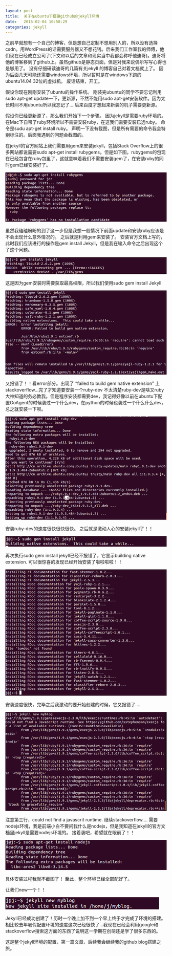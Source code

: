 ```yaml
---
layout: post
title:  关于在ubuntu下搭建github的jekyll环境
date:   2015-02-04 ‏‎10:58:29
categories: jekyll
---
```

之前早就想有一个自己的博客，但是想自己定制不想用别人的，所以没有选择csdn。用WordPress的话需要服务器又不想花钱。后来我们工作室我的师傅，他们现在已经成立公司了(下文和以后的文章和现实当中我都会称呼他迪哥)。迪哥将他的博客移到了github上。虽然github是静态页面，但是对我来说偶尔写写心得也是够用了。
没有仔细研读迪哥的几篇有关jekyll 的博客自己对着文档就上了。
因为后面几天可能还需要windows环境，所以暂时是在windows下跑的ubuntu14.04 32位的虚拟机。
废话结束，开工。

假设你现在刚刚安装了ubuntu的操作系统。
刚装完ubuntu的同学不要忘记利用sudo apt-get update一下，更新源，不然不能用sudo apt-get安装软件。因为太长时间不用ubuntu所以我忘记了….后来百度才想起来新装的机子需要更新源。

假设你已经更新源了，那么我们开始下一个步骤。
因为jekyll是需要ruby环境的。
在Mac下自带了ruby环境所以不需要安装ruby，在这我们需要安装已选ruby。
命令是sudu apt-get install ruby。
声明一下没有截图，但是所有需要的命令我会特别标注的。后面我遇到的问题会截图的。

在jekyll的官方网站上我们需要用gem来安装jekyll，包括Stack Overflow上的很多网站都说需要sudo apt-get install rubygems。但是如下图，rubygems的包现在已经包含在ruby包里了，这就意味着我们不需要安装gem了，在安装ruby的同时gem已经安装好了。

![ubuntu-jekyll-environment-1](/images/ubuntu-jekyll-environment/ubuntu-jekyll-environment-1.png)

虽然我磕磕盼盼的到了这一步但是我想一般情况下前面update和安装ruby应该是不会出现什么意外情况的。
之后就是利用gem来安装了。
安装官方文档上写的，此时我们应该进行的操作是gem install Jekyll，但是我在输入命令之后出现这个了这个问题。

![ubuntu-jekyll-environment-2](/images/ubuntu-jekyll-environment/ubuntu-jekyll-environment-2.png)

这是因为gem安装时需要获取最高权限，所以我们使用sudo gem install Jekyll

![ubuntu-jekyll-environment-3](/images/ubuntu-jekyll-environment/ubuntu-jekyll-environment-3.png)

又报错了！！看error部分。出现了 “failed to build gem native extension”
上stackoverflow…完了才知道要安装一个ruby-dev
不太清楚ruby-dev是啥又ruby大神知道的务必教我。但是程序安装都需要dev，我记得好像以前在ubuntu下配置GoAgent的时候装过一个什么dev，在python的时候也装过一个什么什么dev。总之就安装一下呗。

![ubuntu-jekyll-environment-4](/images/ubuntu-jekyll-environment/ubuntu-jekyll-environment-4.png)

安装ruby-dev的速度很快很快很快。
之后就是激动人心的安装jekyll了！！

![ubuntu-jekyll-environment-5](/images/ubuntu-jekyll-environment/ubuntu-jekyll-environment-5.png)


再次执行sudo gem install jekyll已经不报错了，它显示building native extension.
可以很惊喜的发现已经开始安装了啦啦啦啦！！

![ubuntu-jekyll-environment-6](/images/ubuntu-jekyll-environment/ubuntu-jekyll-environment-6.png)

安装速度很快，完毕之后我激动的要开始创建的时候，它又报错了….

![ubuntu-jekyll-environment-7](/images/ubuntu-jekyll-environment/ubuntu-jekyll-environment-7.png)

注意第三行，could not find a javascrit runtime.
继续stackoverflow….
需要nodejs环境，我是前端小白不要问我什么是nodejs，但是我知道在jekyll的官方文档里jekyll是需要nodejs环境的。
接着装吧，希望就在眼前了！！

![ubuntu-jekyll-environment-8](/images/ubuntu-jekyll-environment/ubuntu-jekyll-environment-8.png)

具体安装过程我就不截图了！
至此，整个环境已经全部配好了。

让我们new一个！！

![ubuntu-jekyll-environment-9](/images/ubuntu-jekyll-environment/ubuntu-jekyll-environment-9.png)

Jekyll已经成功创建了！历时一个晚上加不到一个早上终于才完成了环境的搭建。相比较去年暑假配置环境的速度这次已经很快了…我现在已经会利用google和stackoverflow搜索这方面的东西了说明这一学期在创萌还是学了很多东西的。

这是整个jekyll环境的配置，第一篇文章，后续我会继续我的github blog搭建之旅。
